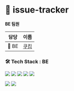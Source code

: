 # 📝 issue-tracker



**BE 팀원**

| 담당  | 이름                                  | 
| ----- | ------------------------------------- | 
| 🤖 BE | [쿠킴](https://github.com/ku-kim)     |


### 🛠 Tech Stack : BE

<img src="https://img.shields.io/badge/Java-007396?style=flat&logo=Java&logoColor=white"/> <img src="https://img.shields.io/badge/Spring-6DB33F?style=flat&logo=Spring&logoColor=white"/> <img src="https://img.shields.io/badge/JUnit5-25A162?style=flat&logo=JUnit5&logoColor=white"/>  <img src="https://img.shields.io/badge/JPA-6DB33F?style=flat&logo=Spring&logoColor=white"/> <img src="https://img.shields.io/badge/MySQL-005C84?style=flat&logo=mysql&logoColor=white"/>

<img src="https://img.shields.io/badge/AWS-232F3E?style=flat&logo=Amazon AWS&logoColor=white"/> <img src="https://img.shields.io/badge/Docker-blue?style=flat&logo=docker&logoColor=white"/>

